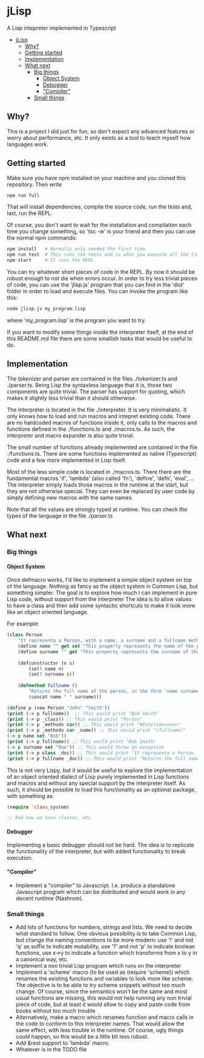 # jLisp
A Lisp intepreter implemented in Typescript

- [jLisp](#jlisp)
    - [Why?](#why)
    - [Getting started](#getting-started)
    - [Implementation](#implementation)
    - [What next](#what-next)
        - [Big things](#big-things)
            - [Object System](#object-system)
            - [Debugger](#debugger)
            - ["Compiler"](#compiler)
        - [Small things](#small-things)

## Why?
This is a project I did just for fun, so don't expect any advanced features or worry about performance, etc.
It only exists as a tool to teach myself how languages work. 

## Getting started
Make sure you have npm installed on your machine and you cloned this repository. Then write

```bash
npm run full
```

That will install dependencies, compile the source code, run the tests and, last, run the
REPL.

Of course, you don't want to wait for the installation and compilation each time you change
something, so 'tsc -w' is your friend and then you can use the normal npm commands:

```bash
npm install   # Normally only needed the first time
npm run test  # This runs the tests and is what you execute all the time
npm start     # It runs the REPL
```

You can try whatever short pieces of code in the REPL. By now it should be robust enough to
not die when errors occur. In order to try less trivial pieces of code, you can use the
'jlisp.js' program that you can find in the 'dist' folder in order to load and execute files. You can invoke the program like this:

```bash
node jlisp.js my_program.lisp
```

where 'my_program.lisp' is the program you want to try.

If you want to modify some things inside the interpreter itself, at the end of this README.md file there are some smallish tasks
that would be useful to do.

## Implementation
The tokenizer and parser are contained in the files ./tokenizer.ts and ./parser.ts. Being Lisp the syntaxless language
that it is, those two components are quite trivial. The parser has support for quoting, which makes it slightly
less trivial than it should otherwise.

The interpreter is located in the file ./interpreter. It is very minimalistic. 
It only knows how to load and run macros and intepret existing code. There are no
hardcoded macros of functions inside it, only calls to the macros and functions defined in the ./functions.ts
and ./macros.ts. As such, the interpreter and macro expander is also quite trivial.

The small number of functions already implemented are contained in the file ./functions.ts. There are some
functions implemented as native (Typescript) code and a few more implemented in Lisp itself.

Most of the less simple code is located in ./macros.ts. There there are the fundamental macros 
'if', 'lambda' (also called 'fn'), 'define', 'defn', 'eval', ... The interpreter simply loads those macros in the
runtime at the start, but they are not otherwise special. They can even be replaced by user code by simply defining new
macros with the same names.

Note that all the values are strongly typed at runtime. You can check the types of the language in the file ./parser.ts

## What next
### Big things
#### Object System
Once defmacro works, I'd like to implement a simple object system on top of the language. Nothing as fancy as the
object system in Common Lisp, but something simpler. The goal is to explore how much I can implement in
pure Lisp code, without support from the interpreter 
The idea is to allow values to have a class and then add some syntactic shortcuts to make it look more 
like an object oriented language.

For example:

```lisp
(class Person
    "It representa a Person, with a name, a surname and a fullname method"
    (define name "" get set "This property represents the name of the person") ;; Yes, this documentation is redundant
    (define surname "" get "This property represents the surname of the person")
    
    (defconstructor (n s)
        (set! name n)
        (set! surname s))
        
    (defmethod fullname () 
        "Returns the full name of the person, in the form 'name surname'"
        (concat name " " surname)))

(define p (new Person "John" "Smith"))
(print (-> p fullname))  ;; This would print "Bob Smith"
(print (-> p _class)) ;; This would print "Person"
(print (-> p _methods car)) ;; This would print "#Function<xxx>"
(print (-> p _methods car _name)) ;; This would print "(fullname)"
(-> p name set "Bob"))
(print (-> p fullname)) ;; This would print "Bob Smith"
(-> p surname set "Doe")) ;; This would throw an exception
(print (-> p class _doc)) ;; This would print "It representa a Person, with a name, a surname and a fullname method"
(print (-> p fullname _doc)) ;; This would print "Returns the full name of the person, in the form 'name surname'"
```

This is not very Lispy, but it would be useful to explore the implementation of an object oriented dialect of Lisp
purely implemented in Lisp functions and macros and without any special support by the interpreter itself. As such, it should be possible to load this functionality as an optional package, with something as:

```lisp
(require 'class_system)

;; And now we have classes, etc
```

#### Debugger
Implementing a basic debugger should not be hard. The idea is to replicate the functionality of the
interpreter, but with added functionality to break execution.

#### "Compiler"
- Implement a "compiler" to Javascript. I.e. produce a standalone Javascript program which can
be distributed and would work in any decent runtime (Nashrom). 

### Small things
- Add lots of functions for numbers, strings and lists. We need to decide what standard to follow.
One obvious possibility is to take Common Lisp, but change the naming conventions to be more
modern: use '!' and not 'q' as suffix to indicate mutability, use '?' and not 'p' to indicate
boolean functions, use x->y to indicate a function which transforms from x to y in a 
canonical way, etc.
- Implement a non trivial Lisp program which runs on the interpreter
- Implement a 'scheme' macro (to be used as (require 'scheme)) which renames the existing
functions and variables to look more like scheme. The objective is to be able to try
scheme snippets without too much change. Of course, since the semantics won't be the same and
most usual functions are missing, this would not help running any non trivial piece of code, but
at least it would allow to copy and paste code from books without too much trouble
- Alternatively, make a macro which renames function and macro calls in the code to
conform to this interpreter names. That would allow the same effect, with less trouble in the
runtime. Of course, ugly things could happen, so this would be a little bit less robust.
- Add &rest support to 'lambda' macro.
- Whatever is in the TODO file

